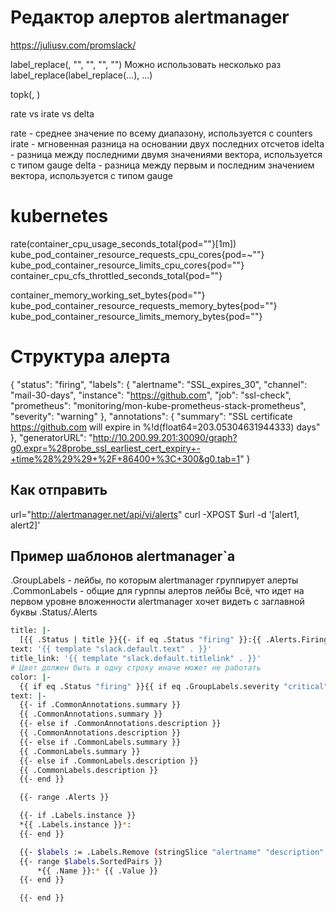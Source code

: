 
# Редактор алертов alertmanager
https://juliusv.com/promslack/

label_replace(<vector>, "<target label>", "<content>", "<source label>", "<regexp>")
Можно использовать несколько раз label_replace(label_replace(...), ...)

topk(<num>, <vector>)

rate vs irate vs delta


rate - среднее значение по всему диапазону, используется с counters
irate - мгновенная разница на основании двух последних отсчетов
idelta - разница между последними двумя значениями вектора, используется с типом gauge
delta - разница между первым и последним значением вектора, используется с типом gauge

# kubernetes
rate(container_cpu_usage_seconds_total{pod="<pod-name>"}[1m])
kube_pod_container_resource_requests_cpu_cores{pod=~"<pod-name>"}
kube_pod_container_resource_limits_cpu_cores{pod="<pod-name>"}
container_cpu_cfs_throttled_seconds_total{pod="<pod-name>"}

container_memory_working_set_bytes{pod="<pod-name>"}
kube_pod_container_resource_requests_memory_bytes{pod="<pod-name>"}
kube_pod_container_resource_limits_memory_bytes{pod="<pod-name>"}

# Структура алерта
{
  "status": "firing",
  "labels": {
    "alertname": "SSL_expires_30",
    "channel": "mail-30-days",
    "instance": "https://github.com",
    "job": "ssl-check",
    "prometheus": "monitoring/mon-kube-prometheus-stack-prometheus",
    "severity": "warning"
  },
  "annotations": {
    "summary": "SSL certificate https://github.com will expire in %!d(float64=203.05304631944333) days"
  },
  "generatorURL": "http://10.200.99.201:30090/graph?g0.expr=%28probe_ssl_earliest_cert_expiry+-+time%28%29%29+%2F+86400+%3C+300&g0.tab=1"
}

## Как отправить
url="http://alertmanager.net/api/vi/alerts"
curl -XPOST $url -d '[alert1, alert2]' 

## Пример шаблонов alertmanager`а
.GroupLabels - лейбы, по которым alertmanager группирует алерты
.CommonLabels - общие для гурппы алертов лейбы
Всё, что идет на первом уровне вложенности alertmanager хочет видеть с заглавной буквы .Status/.Alerts
```bash
title: |-
  [{{ .Status | title }}{{- if eq .Status "firing" }}:{{ .Alerts.Firing | len }}{{- end -}}] {{ .GroupLabels.alertname }} ({{ .GroupLabels.severity }})
text: '{{ template "slack.default.text" . }}'
title_link: '{{ template "slack.default.titlelink" . }}'
# Цвет должен быть в одну строку иначе может не работать
color: |-
  {{ if eq .Status "firing" }}{{ if eq .GroupLabels.severity "critical"}}danger{{ else if eq .GroupLabels.severity "warning" }}warning{{ else }}normal{{ end }}{{ else }}good{{ end }}
text: |-
  {{- if .CommonAnnotations.summary }}
  {{ .CommonAnnotations.summary }}
  {{- else if .CommonAnnotations.description }}
  {{ .CommonAnnotations.description }}
  {{- else if .CommonLabels.summary }}
  {{ .CommonLabels.summary }}
  {{- else if .CommonLabels.description }}
  {{ .CommonLabels.description }}
  {{- end }}

  {{- range .Alerts }}

  {{- if .Labels.instance }}
  *{{ .Labels.instance }}*:
  {{- end }}

  {{- $labels := .Labels.Remove (stringSlice "alertname" "description" "summary" "instance" "severity") }}
  {{- range $labels.SortedPairs }}
      *{{ .Name }}:* {{ .Value }}
  {{- end }}

  {{- end }}
```
